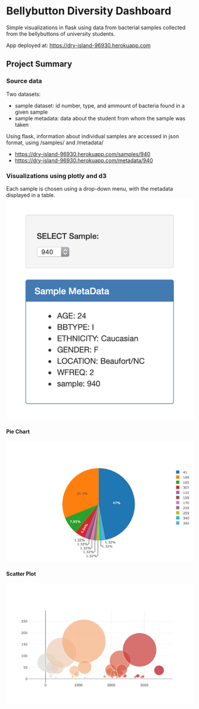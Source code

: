 # Bellybutton Diversity Dashboard

Simple visualizations in flask using data from bacterial samples collected from the bellybuttons of university students.

App deployed at:
https://dry-island-96930.herokuapp.com

## Project Summary

### Source data

Two datasets:
* sample dataset: id number, type, and ammount of bacteria found in a given sample
* sample metadata: data about the student from whom the sample was taken

Using flask, information about individual samples are accessed in json format, using /samples/<sample> and /metadata/<sample>
  * https://dry-island-96930.herokuapp.com/samples/940
  * https://dry-island-96930.herokuapp.com/metadata/940

### Visualizations using plotly and d3

Each sample is chosen using a drop-down menu, with the metadata displayed in a table.
![Table](images/table_sample.png)


#### Pie Chart
![Pie Chart](images/pie_sample.png)

#### Scatter Plot
![Scatter Plot](images/scatter_sample.png)



